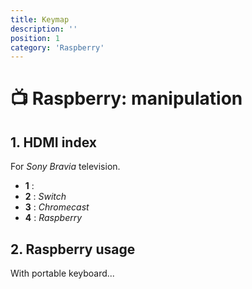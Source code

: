 ```yaml
---
title: Keymap
description: ''
position: 1
category: 'Raspberry'
---
```


# 📺 Raspberry: manipulation

## 1. HDMI index

For *Sony Bravia* television.

- **1** :
- **2** : *Switch*
- **3** : *Chromecast*
- **4** : *Raspberry*

## 2. Raspberry usage

With portable keyboard...
